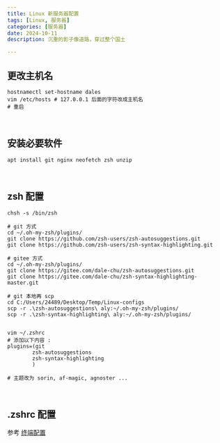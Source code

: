 ```yaml
---
title: Linux 新服务器配置
tags: [Linux, 服务器]
categories: [服务器]
date: 2024-10-11
description: 沉重的影子像道路，穿过整个国土

---
```




## 更改主机名
```shell
hostnamectl set-hostname dales
vim /etc/hosts # 127.0.0.1 后面的字符改成主机名
# 重启
```
<br/>


## 安装必要软件
```shell
apt install git nginx neofetch zsh unzip
```

<br/>


## zsh 配置
```shell
chsh -s /bin/zsh

# git 方式
cd ~/.oh-my-zsh/plugins/
git clone https://github.com/zsh-users/zsh-autosuggestions.git 
git clone https://github.com/zsh-users/zsh-syntax-highlighting.git 

# gitee 方式
cd ~/.oh-my-zsh/plugins/
git clone https://gitee.com/dale-chu/zsh-autosuggestions.git 
git clone https://gitee.com/dale-chu/zsh-syntax-highlighting-master.git 

# git 本地再 scp 
cd C:/Users/24489/Desktop/Temp/Linux-configs
scp -r .\zsh-autosuggestions\ aly:~/.oh-my-zsh/plugins/
scp -r .\zsh-syntax-highlighting\ aly:~/.oh-my-zsh/plugins/


vim ~/.zshrc
# 添加以下内容 : 
plugins=(git
        zsh-autosuggestions
        zsh-syntax-highlighting
        )

# 主题改为 sorin, af-magic, agnoster ...
```

<br/>

## .zshrc 配置

参考 [终端配置](/posts/terminal_configs)


<br/>
<br/>
